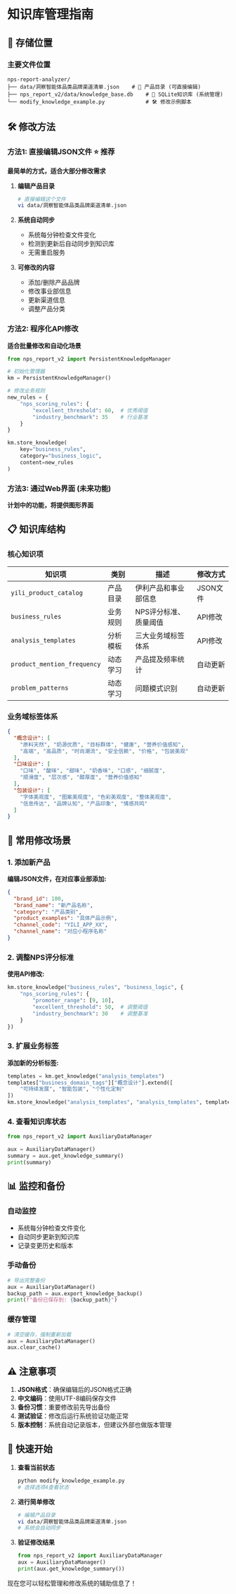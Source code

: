 # 知识库管理指南

## 📍 存储位置

### 主要文件位置
```
nps-report-analyzer/
├── data/洞察智能体品类品牌渠道清单.json    # 🔄 产品目录 (可直接编辑)
├── nps_report_v2/data/knowledge_base.db    # 💾 SQLite知识库 (系统管理)
└── modify_knowledge_example.py             # 🛠️ 修改示例脚本
```

## 🛠️ 修改方法

### 方法1: 直接编辑JSON文件 ⭐ 推荐
**最简单的方式，适合大部分修改需求**

1. **编辑产品目录**
   ```bash
   # 直接编辑这个文件
   vi data/洞察智能体品类品牌渠道清单.json
   ```

2. **系统自动同步**
   - 系统每分钟检查文件变化
   - 检测到更新后自动同步到知识库
   - 无需重启服务

3. **可修改的内容**
   - 添加/删除产品品牌
   - 修改事业部信息
   - 更新渠道信息
   - 调整产品分类

### 方法2: 程序化API修改
**适合批量修改和自动化场景**

```python
from nps_report_v2 import PersistentKnowledgeManager

# 初始化管理器
km = PersistentKnowledgeManager()

# 修改业务规则
new_rules = {
    "nps_scoring_rules": {
        "excellent_threshold": 60,  # 优秀阈值
        "industry_benchmark": 35    # 行业基准
    }
}

km.store_knowledge(
    key="business_rules",
    category="business_logic",
    content=new_rules
)
```

### 方法3: 通过Web界面 (未来功能)
**计划中的功能，将提供图形界面**

## 📋 知识库结构

### 核心知识项
| 知识项 | 类别 | 描述 | 修改方式 |
|--------|------|------|----------|
| `yili_product_catalog` | 产品目录 | 伊利产品和事业部信息 | JSON文件 |
| `business_rules` | 业务规则 | NPS评分标准、质量阈值 | API修改 |
| `analysis_templates` | 分析模板 | 三大业务域标签体系 | API修改 |
| `product_mention_frequency` | 动态学习 | 产品提及频率统计 | 自动更新 |
| `problem_patterns` | 动态学习 | 问题模式识别 | 自动更新 |

### 业务域标签体系
```json
{
  "概念设计": [
    "原料天然", "奶源优质", "目标群体", "健康", "营养价值感知", 
    "高端", "高品质", "时尚潮流", "安全信赖", "价格", "包装美观"
  ],
  "口味设计": [
    "口味", "酸味", "甜味", "奶香味", "口感", "细腻度", 
    "顺滑度", "层次感", "醇厚度", "营养价值感知"
  ],
  "包装设计": [
    "字体美观度", "图案美观度", "色彩美观度", "整体美观度",
    "信息传达", "品牌认知", "产品印象", "情感共鸣"
  ]
}
```

## 🔧 常用修改场景

### 1. 添加新产品
**编辑JSON文件，在对应事业部添加:**
```json
{
  "brand_id": 100,
  "brand_name": "新产品名称",
  "category": "产品类别",
  "product_examples": "具体产品示例",
  "channel_code": "YILI_APP_XX",
  "channel_name": "对应小程序名称"
}
```

### 2. 调整NPS评分标准
**使用API修改:**
```python
km.store_knowledge("business_rules", "business_logic", {
    "nps_scoring_rules": {
        "promoter_range": [9, 10],
        "excellent_threshold": 50,  # 调整阈值
        "industry_benchmark": 30    # 调整基准
    }
})
```

### 3. 扩展业务标签
**添加新的分析标签:**
```python
templates = km.get_knowledge("analysis_templates")
templates["business_domain_tags"]["概念设计"].extend([
    "可持续发展", "智能包装", "个性化定制"
])
km.store_knowledge("analysis_templates", "analysis_templates", templates)
```

### 4. 查看知识库状态
```python
from nps_report_v2 import AuxiliaryDataManager

aux = AuxiliaryDataManager()
summary = aux.get_knowledge_summary()
print(summary)
```

## 📊 监控和备份

### 自动监控
- 系统每分钟检查文件变化
- 自动同步更新到知识库
- 记录变更历史和版本

### 手动备份
```python
# 导出完整备份
aux = AuxiliaryDataManager()
backup_path = aux.export_knowledge_backup()
print(f"备份已保存到: {backup_path}")
```

### 缓存管理
```python
# 清空缓存，强制重新加载
aux = AuxiliaryDataManager()
aux.clear_cache()
```

## ⚠️ 注意事项

1. **JSON格式**：确保编辑后的JSON格式正确
2. **中文编码**：使用UTF-8编码保存文件
3. **备份习惯**：重要修改前先导出备份
4. **测试验证**：修改后运行系统验证功能正常
5. **版本控制**：系统自动记录版本，但建议外部也做版本管理

## 🚀 快速开始

1. **查看当前状态**
   ```bash
   python modify_knowledge_example.py
   # 选择选项4查看状态
   ```

2. **进行简单修改**
   ```bash
   # 编辑产品目录
   vi data/洞察智能体品类品牌渠道清单.json
   # 系统会自动同步
   ```

3. **验证修改结果**
   ```python
   from nps_report_v2 import AuxiliaryDataManager
   aux = AuxiliaryDataManager()
   print(aux.get_knowledge_summary())
   ```

现在您可以轻松管理和修改系统的辅助信息了！